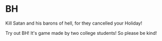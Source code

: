 # BH
Kill Satan and his barons of hell, for they cancelled your Holiday!


Try out BH! It's game made by two college students! So please be kind!
